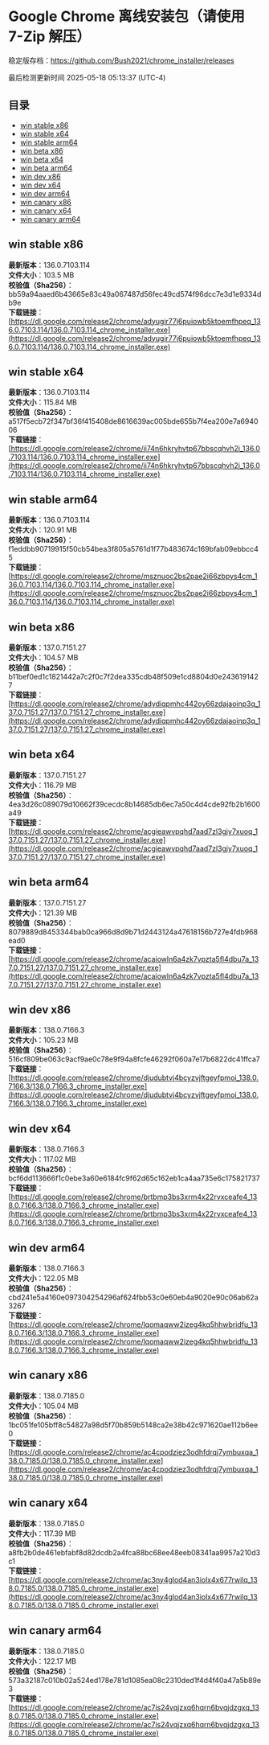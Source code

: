 # Google Chrome 离线安装包（请使用 7-Zip 解压）
稳定版存档：<https://github.com/Bush2021/chrome_installer/releases>

最后检测更新时间
2025-05-18 05:13:37 (UTC-4)

## 目录
* [win stable x86](https://github.com/Bush2021/chrome_installer?tab=readme-ov-file#win-stable-x86)
* [win stable x64](https://github.com/Bush2021/chrome_installer?tab=readme-ov-file#win-stable-x64)
* [win stable arm64](https://github.com/Bush2021/chrome_installer?tab=readme-ov-file#win-stable-arm64)
* [win beta x86](https://github.com/Bush2021/chrome_installer?tab=readme-ov-file#win-beta-x86)
* [win beta x64](https://github.com/Bush2021/chrome_installer?tab=readme-ov-file#win-beta-x64)
* [win beta arm64](https://github.com/Bush2021/chrome_installer?tab=readme-ov-file#win-beta-arm64)
* [win dev x86](https://github.com/Bush2021/chrome_installer?tab=readme-ov-file#win-dev-x86)
* [win dev x64](https://github.com/Bush2021/chrome_installer?tab=readme-ov-file#win-dev-x64)
* [win dev arm64](https://github.com/Bush2021/chrome_installer?tab=readme-ov-file#win-dev-arm64)
* [win canary x86](https://github.com/Bush2021/chrome_installer?tab=readme-ov-file#win-canary-x86)
* [win canary x64](https://github.com/Bush2021/chrome_installer?tab=readme-ov-file#win-canary-x64)
* [win canary arm64](https://github.com/Bush2021/chrome_installer?tab=readme-ov-file#win-canary-arm64)

## win stable x86
**最新版本**：136.0.7103.114  
**文件大小**：103.5 MB  
**校验值（Sha256）**：bb59a94aaed6b43665e83c49a067487d56fec49cd574f96dcc7e3d1e9334db9e  
**下载链接**：[https://dl.google.com/release2/chrome/adyugir77j6puiowb5ktoemfhpeq_136.0.7103.114/136.0.7103.114_chrome_installer.exe](https://dl.google.com/release2/chrome/adyugir77j6puiowb5ktoemfhpeq_136.0.7103.114/136.0.7103.114_chrome_installer.exe)  

## win stable x64
**最新版本**：136.0.7103.114  
**文件大小**：115.84 MB  
**校验值（Sha256）**：a517f5ecb72f347bf36f415408de8616639ac005bde655b7f4ea200e7a694006  
**下载链接**：[https://dl.google.com/release2/chrome/ii74n6hkryhvtp67bbscqhvh2i_136.0.7103.114/136.0.7103.114_chrome_installer.exe](https://dl.google.com/release2/chrome/ii74n6hkryhvtp67bbscqhvh2i_136.0.7103.114/136.0.7103.114_chrome_installer.exe)  

## win stable arm64
**最新版本**：136.0.7103.114  
**文件大小**：120.91 MB  
**校验值（Sha256）**：f1eddbb90719915f50cb54bea3f805a5761d1f77b483674c169bfab09ebbcc45  
**下载链接**：[https://dl.google.com/release2/chrome/msznuoc2bs2pae2i66zbpys4cm_136.0.7103.114/136.0.7103.114_chrome_installer.exe](https://dl.google.com/release2/chrome/msznuoc2bs2pae2i66zbpys4cm_136.0.7103.114/136.0.7103.114_chrome_installer.exe)  

## win beta x86
**最新版本**：137.0.7151.27  
**文件大小**：104.57 MB  
**校验值（Sha256）**：b11bef0ed1c1821442a7c2f0c7f2dea335cdb48f509e1cd8804d0e2436191427  
**下载链接**：[https://dl.google.com/release2/chrome/adydiqpmhc442oy66zdajaoinp3q_137.0.7151.27/137.0.7151.27_chrome_installer.exe](https://dl.google.com/release2/chrome/adydiqpmhc442oy66zdajaoinp3q_137.0.7151.27/137.0.7151.27_chrome_installer.exe)  

## win beta x64
**最新版本**：137.0.7151.27  
**文件大小**：116.79 MB  
**校验值（Sha256）**：4ea3d26c089079d10662f39cecdc8b14685db6ec7a50c4d4cde92fb2b1600a49  
**下载链接**：[https://dl.google.com/release2/chrome/acgieawvpqhd7aad7zl3gjy7xuoq_137.0.7151.27/137.0.7151.27_chrome_installer.exe](https://dl.google.com/release2/chrome/acgieawvpqhd7aad7zl3gjy7xuoq_137.0.7151.27/137.0.7151.27_chrome_installer.exe)  

## win beta arm64
**最新版本**：137.0.7151.27  
**文件大小**：121.39 MB  
**校验值（Sha256）**：8079889d8453344bab0ca966d8d9b71d2443124a47618156b727e4fdb968ead0  
**下载链接**：[https://dl.google.com/release2/chrome/acaiowln6a4zk7vpzta5fl4dbu7a_137.0.7151.27/137.0.7151.27_chrome_installer.exe](https://dl.google.com/release2/chrome/acaiowln6a4zk7vpzta5fl4dbu7a_137.0.7151.27/137.0.7151.27_chrome_installer.exe)  

## win dev x86
**最新版本**：138.0.7166.3  
**文件大小**：105.23 MB  
**校验值（Sha256）**：516cf809be063c9acf9ae0c78e9f94a8fcfe46292f060a7e17b6822dc41ffca7  
**下载链接**：[https://dl.google.com/release2/chrome/djudubtvj4bcyzvjftgeyfpmoi_138.0.7166.3/138.0.7166.3_chrome_installer.exe](https://dl.google.com/release2/chrome/djudubtvj4bcyzvjftgeyfpmoi_138.0.7166.3/138.0.7166.3_chrome_installer.exe)  

## win dev x64
**最新版本**：138.0.7166.3  
**文件大小**：117.02 MB  
**校验值（Sha256）**：bcf6dd113666f1c0ebe3a60e6184fc9f62d65c162eb1ca4aa735e6c175821737  
**下载链接**：[https://dl.google.com/release2/chrome/brtbmp3bs3xrm4x22rvxceafe4_138.0.7166.3/138.0.7166.3_chrome_installer.exe](https://dl.google.com/release2/chrome/brtbmp3bs3xrm4x22rvxceafe4_138.0.7166.3/138.0.7166.3_chrome_installer.exe)  

## win dev arm64
**最新版本**：138.0.7166.3  
**文件大小**：122.05 MB  
**校验值（Sha256）**：cbd241e5a4160e097304254296af624fbb53c0e60eb4a9020e90c06ab62a3267  
**下载链接**：[https://dl.google.com/release2/chrome/lqomaqww2izeg4kq5hhwbridfu_138.0.7166.3/138.0.7166.3_chrome_installer.exe](https://dl.google.com/release2/chrome/lqomaqww2izeg4kq5hhwbridfu_138.0.7166.3/138.0.7166.3_chrome_installer.exe)  

## win canary x86
**最新版本**：138.0.7185.0  
**文件大小**：105.04 MB  
**校验值（Sha256）**：1bc051fe105bff8c54827a98d5f70b859b5148ca2e38b42c971620ae112b6ee0  
**下载链接**：[https://dl.google.com/release2/chrome/ac4cpodziez3odhfdrqj7ymbuxqa_138.0.7185.0/138.0.7185.0_chrome_installer.exe](https://dl.google.com/release2/chrome/ac4cpodziez3odhfdrqj7ymbuxqa_138.0.7185.0/138.0.7185.0_chrome_installer.exe)  

## win canary x64
**最新版本**：138.0.7185.0  
**文件大小**：117.39 MB  
**校验值（Sha256）**：a8fb2b0de461ebfabf8d82dcdb2a4fca88bc68ee48eeb08341aa9957a210d3c1  
**下载链接**：[https://dl.google.com/release2/chrome/ac3ny4glod4an3iolx4x677rwilq_138.0.7185.0/138.0.7185.0_chrome_installer.exe](https://dl.google.com/release2/chrome/ac3ny4glod4an3iolx4x677rwilq_138.0.7185.0/138.0.7185.0_chrome_installer.exe)  

## win canary arm64
**最新版本**：138.0.7185.0  
**文件大小**：122.17 MB  
**校验值（Sha256）**：573a32187c010b02a524ed178e781d1085ea08c2310ded1f4d4f40a47a5b89e3  
**下载链接**：[https://dl.google.com/release2/chrome/ac7is24vqjzxq6hqrn6bvqjdzgxq_138.0.7185.0/138.0.7185.0_chrome_installer.exe](https://dl.google.com/release2/chrome/ac7is24vqjzxq6hqrn6bvqjdzgxq_138.0.7185.0/138.0.7185.0_chrome_installer.exe)  

